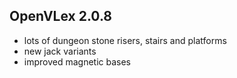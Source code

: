 ## OpenVLex 2.0.8

- lots of dungeon stone risers, stairs and platforms
- new jack variants
- improved magnetic bases
